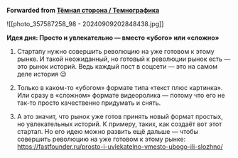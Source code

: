 **Forwarded from [Тёмная сторона / Темнографика](https://t.me/temno/6189)**

![[photo_357587258_98 - 20240909202848438.jpg]]

**Идея дня: Просто и увлекательно — вместо «убого» или «сложно»**

1. Стартапу нужно совершить революцию на уже готовом к этому рынке. И такой неожиданный, но готовый к революции рынок есть — это рынок историй. Ведь каждый пост в соцсети — это на самом деле история 😉 

2. Только в каком-то «убогом» формате типа «текст плюс картинка». Или сразу в «сложном» формате видеоролика — потому что его не так-то просто качественно придумать и снять.

3. А это значит, что рынок уже готов принять новый формат простых, но увлекательных историй. К примеру, таких, как создаёт вот этот стартап. Но его идею можно развить ещё дальше — чтобы совершить революцию на уже готовом к этому рынке:  https://fastfounder.ru/prosto-i-uvlekatelno-vmesto-ubogo-ili-slozhno/